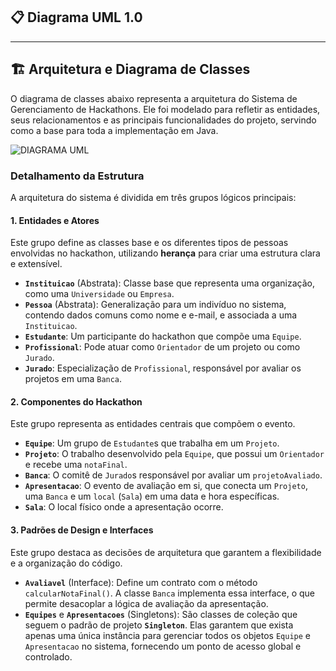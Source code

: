 

## 📋 Diagrama UML 1.0

---


## 🏗️ Arquitetura e Diagrama de Classes

O diagrama de classes abaixo representa a arquitetura do Sistema de Gerenciamento de Hackathons. Ele foi modelado para refletir as entidades, seus relacionamentos e as principais funcionalidades do projeto, servindo como a base para toda a implementação em Java.

![**DIAGRAMA UML**](/assets/imagens/diagrama-uml.jpg.png)

### Detalhamento da Estrutura

A arquitetura do sistema é dividida em três grupos lógicos principais:

#### 1. Entidades e Atores
Este grupo define as classes base e os diferentes tipos de pessoas envolvidas no hackathon, utilizando **herança** para criar uma estrutura clara e extensível.

* **`Instituicao`** (Abstrata): Classe base que representa uma organização, como uma `Universidade` ou `Empresa`.
* **`Pessoa`** (Abstrata): Generalização para um indivíduo no sistema, contendo dados comuns como nome e e-mail, e associada a uma `Instituicao`.
* **`Estudante`**: Um participante do hackathon que compõe uma `Equipe`.
* **`Profissional`**: Pode atuar como `Orientador` de um projeto ou como `Jurado`.
* **`Jurado`**: Especialização de `Profissional`, responsável por avaliar os projetos em uma `Banca`.

#### 2. Componentes do Hackathon
Este grupo representa as entidades centrais que compõem o evento.

* **`Equipe`**: Um grupo de `Estudante`s que trabalha em um `Projeto`.
* **`Projeto`**: O trabalho desenvolvido pela `Equipe`, que possui um `Orientador` e recebe uma `notaFinal`.
* **`Banca`**: O comitê de `Jurado`s responsável por avaliar um `projetoAvaliado`.
* **`Apresentacao`**: O evento de avaliação em si, que conecta um `Projeto`, uma `Banca` e um `local` (`Sala`) em uma data e hora específicas.
* **`Sala`**: O local físico onde a apresentação ocorre.

#### 3. Padrões de Design e Interfaces
Este grupo destaca as decisões de arquitetura que garantem a flexibilidade e a organização do código.

* **`Avaliavel`** (Interface): Define um contrato com o método `calcularNotaFinal()`. A classe `Banca` implementa essa interface, o que permite desacoplar a lógica de avaliação da apresentação.
* **`Equipes`** e **`Apresentacoes`** (Singletons): São classes de coleção que seguem o padrão de projeto **`Singleton`**. Elas garantem que exista apenas uma única instância para gerenciar todos os objetos `Equipe` e `Apresentacao` no sistema, fornecendo um ponto de acesso global e controlado.
